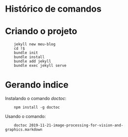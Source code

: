 # Histórico de comandos


Criando o projeto
=================

```
    jekyll new meu-blog
    cd !$
    bundle init
    bundle install
    bundle add jekyll
    bundle exec jekyll serve
```



Gerando indice
==============


Instalando o comando *doctoc*:

```
    npm install -g doctoc
```


Usando o comando:
```
    doctoc 2019-11-21-image-processing-for-vision-and-graphics.markdown
```
